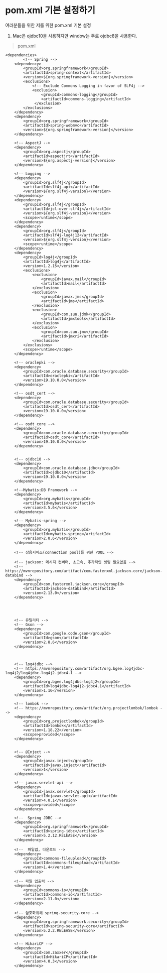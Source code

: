 # pom.xml 기본 설정하기

여러분들을 위한 저를 위한 pom.xml 기본 설정

1. Mac은 ojdbc10을 사용하지만 window는 주로 ojdbc8을 사용한다.

> pom.xml
> 
    <dependencies>
		    <!-- Spring -->
		<dependency>
			<groupId>org.springframework</groupId>
			<artifactId>spring-context</artifactId>
			<version>${org.springframework-version}</version>
			<exclusions>
				<!-- Exclude Commons Logging in favor of SLF4j -->
				<exclusion>
					<groupId>commons-logging</groupId>
					<artifactId>commons-logging</artifactId>
				 </exclusion>
			</exclusions>
		</dependency>
		<dependency>
			<groupId>org.springframework</groupId>
			<artifactId>spring-webmvc</artifactId>
			<version>${org.springframework-version}</version>
		</dependency>

		<!-- AspectJ -->
		<dependency>
			<groupId>org.aspectj</groupId>
			<artifactId>aspectjrt</artifactId>
			<version>${org.aspectj-version}</version>
		</dependency>	
		
		<!-- Logging -->
		<dependency>
			<groupId>org.slf4j</groupId>
			<artifactId>slf4j-api</artifactId>
			<version>${org.slf4j-version}</version>
		</dependency>
		<dependency>
			<groupId>org.slf4j</groupId>
			<artifactId>jcl-over-slf4j</artifactId>
			<version>${org.slf4j-version}</version>
			<scope>runtime</scope>
		</dependency>
		<dependency>
			<groupId>org.slf4j</groupId>
			<artifactId>slf4j-log4j12</artifactId>
			<version>${org.slf4j-version}</version>
			<scope>runtime</scope>
		</dependency>
		<dependency>
			<groupId>log4j</groupId>
			<artifactId>log4j</artifactId>
			<version>1.2.15</version>
			<exclusions>
				<exclusion>
					<groupId>javax.mail</groupId>
					<artifactId>mail</artifactId>
				</exclusion>
				<exclusion>
					<groupId>javax.jms</groupId>
					<artifactId>jms</artifactId>
				</exclusion>
				<exclusion>
					<groupId>com.sun.jdmk</groupId>
					<artifactId>jmxtools</artifactId>
				</exclusion>
				<exclusion>
					<groupId>com.sun.jmx</groupId>
					<artifactId>jmxri</artifactId>
				</exclusion>
			</exclusions>
			<scope>runtime</scope>
		</dependency>

		<!-- oraclepki -->
		<dependency>
		    <groupId>com.oracle.database.security</groupId>
		    <artifactId>oraclepki</artifactId>
		    <version>19.10.0.0</version>
		</dependency>
				
		<!-- osdt_cert -->
		<dependency>
		    <groupId>com.oracle.database.security</groupId>
		    <artifactId>osdt_cert</artifactId>
		    <version>19.10.0.0</version>
		</dependency>
		
		<!-- osdt_core -->
		<dependency>
		    <groupId>com.oracle.database.security</groupId>
		    <artifactId>osdt_core</artifactId>
		    <version>19.10.0.0</version>
		</dependency>
		
		
		<!-- ojdbc10 -->
		<dependency>
		    <groupId>com.oracle.database.jdbc</groupId>
		    <artifactId>ojdbc10</artifactId>
		    <version>19.10.0.0</version>
		</dependency>
		
		<!--Mybatis:DB Framework -->
		<dependency>
		    <groupId>org.mybatis</groupId>
		    <artifactId>mybatis</artifactId>
		    <version>3.5.6</version>
		</dependency>
		
		<!-- Mybatis-spring -->
		<dependency>
		    <groupId>org.mybatis</groupId>
		    <artifactId>mybatis-spring</artifactId>
		    <version>2.0.6</version>
		</dependency>
		
		<!-- 상용서비스(connection pool)를 위한 POOL -->
		
		<!-- jackson: 메시지 컨버터, 초고속, 추가적인 셋팅 필요없음 -->
		<!-- https://mvnrepository.com/artifact/com.fasterxml.jackson.core/jackson-databind -->
		<dependency>
		    <groupId>com.fasterxml.jackson.core</groupId>
		    <artifactId>jackson-databind</artifactId>
		    <version>2.13.0</version>
		</dependency>
				
		
		
		
		<!-- 유틸리티 -->
		<!-- Gson -->
		<dependency>
		    <groupId>com.google.code.gson</groupId>
		    <artifactId>gson</artifactId>
		    <version>2.8.6</version>
		</dependency>
		

		
		<!-- log4jdbc -->
		<!-- https://mvnrepository.com/artifact/org.bgee.log4jdbc-log4j2/log4jdbc-log4j2-jdbc4.1 -->
		<dependency>
		    <groupId>org.bgee.log4jdbc-log4j2</groupId>
		    <artifactId>log4jdbc-log4j2-jdbc4.1</artifactId>
		    <version>1.16</version>
		</dependency>
		
		<!-- lombok -->
		<!-- https://mvnrepository.com/artifact/org.projectlombok/lombok -->
		<dependency>
		    <groupId>org.projectlombok</groupId>
		    <artifactId>lombok</artifactId>
		    <version>1.18.22</version>
		    <scope>provided</scope>
		</dependency>
		
		
		<!-- @Inject -->
		<dependency>
			<groupId>javax.inject</groupId>
			<artifactId>javax.inject</artifactId>
			<version>1</version>
		</dependency>
				
		<!-- javax.servlet-api -->
		<dependency>
		    <groupId>javax.servlet</groupId>
		    <artifactId>javax.servlet-api</artifactId>
		    <version>4.0.1</version>
		    <scope>provided</scope>
		</dependency>

		<!--  Spring JDBC -->
		<dependency>
		    <groupId>org.springframework</groupId>
		    <artifactId>spring-jdbc</artifactId>
		    <version>5.2.12.RELEASE</version>
		</dependency>
		
		<!--  파일업, 다운로드 -->
		<dependency>
		    <groupId>commons-fileupload</groupId>
		    <artifactId>commons-fileupload</artifactId>
		    <version>1.4</version>
		</dependency>
		
		<!-- 파일 입출력 -->
		<dependency>
		    <groupId>commons-io</groupId>
		    <artifactId>commons-io</artifactId>
		    <version>2.11.0</version>
		</dependency>
		
		<!-- 암호화위해 spring-security-core -->
		<dependency>
		    <groupId>org.springframework.security</groupId>
		    <artifactId>spring-security-core</artifactId>
		    <version>5.2.2.RELEASE</version>
		</dependency>
		
		<!-- HikariCP -->
		<dependency>
		    <groupId>com.zaxxer</groupId>
		    <artifactId>HikariCP</artifactId>
		    <version>4.0.3</version>
		</dependency>